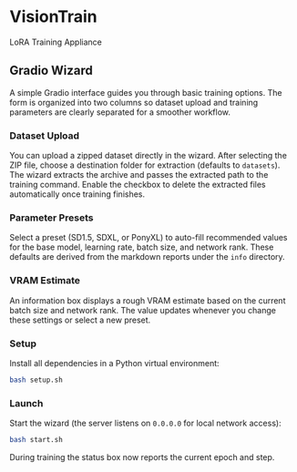 # VisionTrain
LoRA Training Appliance

## Gradio Wizard

A simple Gradio interface guides you through basic training options. The form
is organized into two columns so dataset upload and training parameters are
clearly separated for a smoother workflow.

### Dataset Upload

You can upload a zipped dataset directly in the wizard. After selecting the ZIP
file, choose a destination folder for extraction (defaults to `datasets`). The
wizard extracts the archive and passes the extracted path to the training
command. Enable the checkbox to delete the extracted files automatically once
training finishes.

### Parameter Presets

Select a preset (SD1.5, SDXL, or PonyXL) to auto-fill recommended values for the
base model, learning rate, batch size, and network rank. These defaults are
derived from the markdown reports under the `info` directory.

### VRAM Estimate

An information box displays a rough VRAM estimate based on the current batch
size and network rank. The value updates whenever you change these settings or
select a new preset.

### Setup

Install all dependencies in a Python virtual environment:

```bash
bash setup.sh
```

### Launch

Start the wizard (the server listens on `0.0.0.0` for local network access):

```bash
bash start.sh
```

During training the status box now reports the current epoch and step.

